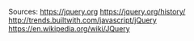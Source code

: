 Sources:
https://jquery.org
https://jquery.org/history/
http://trends.builtwith.com/javascript/jQuery
https://en.wikipedia.org/wiki/JQuery
